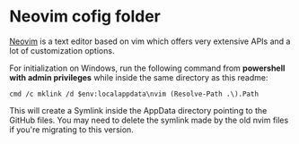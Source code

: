 # Neovim cofig folder

[Neovim](https://neovim.io/) is a text editor based on vim which offers very extensive APIs and a lot of customization options.

For initialization on Windows, run the following command from  **powershell with admin privileges** while inside the same directory as this readme:

```pwsh
cmd /c mklink /d $env:localappdata\nvim (Resolve-Path .\).Path
```

This will create a Symlink inside the AppData directory pointing to the GitHub files. You may need to delete the symlink made by the old nvim files if you're migrating to this version.
